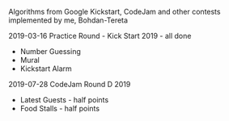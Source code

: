 Algorithms from Google Kickstart, CodeJam and other contests implemented by me, Bohdan-Tereta

2019-03-16        Practice Round - Kick Start 2019 - all done
- Number Guessing
- Mural
- Kickstart Alarm

2019-07-28        CodeJam Round D 2019
- Latest Guests - half points
- Food Stalls - half points

